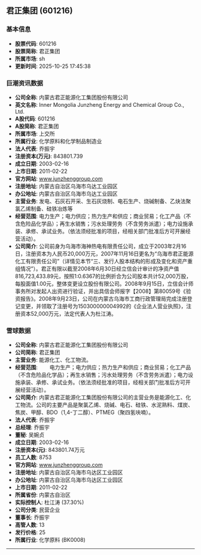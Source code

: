 ## 君正集团 (601216)

### 基本信息

- **股票代码**: 601216
- **股票简称**: 君正集团
- **所属市场**: sh
- **更新时间**: 2025-10-25 17:45:38

### 巨潮资讯数据

- **公司全称**: 内蒙古君正能源化工集团股份有限公司
- **英文名称**: Inner Mongolia Junzheng Energy and Chemical Group Co., Ltd.
- **A股代码**: 601216
- **A股简称**: 君正集团
- **所属市场**: 上交所
- **所属行业**: 化学原料和化学制品制造业
- **法人代表**: 乔振宇
- **注册资本(万元)**: 843801.739
- **成立日期**: 2003-02-16
- **上市日期**: 2011-02-22
- **官方网站**: www.junzhenggroup.com
- **注册地址**: 内蒙古自治区乌海市乌达工业园区
- **办公地址**: 内蒙古自治区乌海市乌达工业园区
- **主营业务**: 发电、石灰石开采、生石灰烧制、电石生产、烧碱制备、乙炔法聚氯乙烯制备、硅铁冶炼等
- **经营范围**: 电力生产；电力供应；热力生产和供应；商业贸易；化工产品（不含危险品化学品）；再生水销售；污水处理劳务（不含劳务派遣）；电力设施承装、承修、承试业务。（依法须经批准的项目，经相关部门批准后方可开展经营活动）。
- **公司简介**: 公司前身为乌海市海神热电有限责任公司，成立于2003年2月16日，注册资本为人民币20,000万元，2007年11月16日更名为“乌海市君正能源化工有限责任公司”（详情见本节“三、发行人股本结构的形成及变化和资产重组情况”）。君正有限以截至2008年6月30日经立信会计审计的净资产值816,723,433.89元，按照1:0.6367的比例折合为公司股本共计52,000万股，每股面值1.00元，整体变更设立股份有限公司。2008年9月15日，立信会计师事务所对发起人出资进行验证，并出具信会师报字【2008】第80059号《验资报告》。2008年9月23日，公司在内蒙古乌海市工商行政管理局完成注册登记变更，并领取了注册号为150300000004992的《企业法人营业执照》，注册资本52,000万元，法定代表人为杜江涛。

### 雪球数据

- **公司全称**: 内蒙古君正能源化工集团股份有限公司
- **公司简称**: 君正集团
- **主营业务**: 能源化工、化工物流。
- **经营范围**: 　　电力生产；电力供应；热力生产和供应；商业贸易；化工产品（不含危险品化学品）；再生水销售；污水处理劳务（不含劳务派遣）；电力设施承装、承修、承试业务。（依法须经批准的项目，经相关部门批准后方可开展经营活动）。
- **公司简介**: 内蒙古君正能源化工集团股份有限公司的主营业务是能源化工、化工物流。公司的主要产品是聚氯乙烯、烧碱、电石、硅铁、水泥熟料、煤炭、焦炭、甲醇、BDO（1,4-丁二醇）、PTMEG（聚四氢呋喃）。
- **法人代表**: 乔振宇
- **总经理**: 乔振宇
- **董秘**: 吴婉贞
- **成立日期**: 2003-02-16
- **注册资本(元)**: 843801.74万元
- **员工人数**: 8753
- **官方网站**: www.junzhenggroup.com
- **注册地址**: 内蒙古自治区乌海市乌达区工业园区
- **办公地址**: 内蒙古自治区乌海市乌达区工业园区
- **上市日期**: 2011-02-22
- **所属省份**: 内蒙古自治区
- **实际控制人**: 杜江涛 (37.30%)
- **公司分类**: 民营企业
- **董事长**: 乔振宇
- **高管人数**: 13
- **发行价格**: 25
- **所属行业**: 化学原料 (BK0008)

---